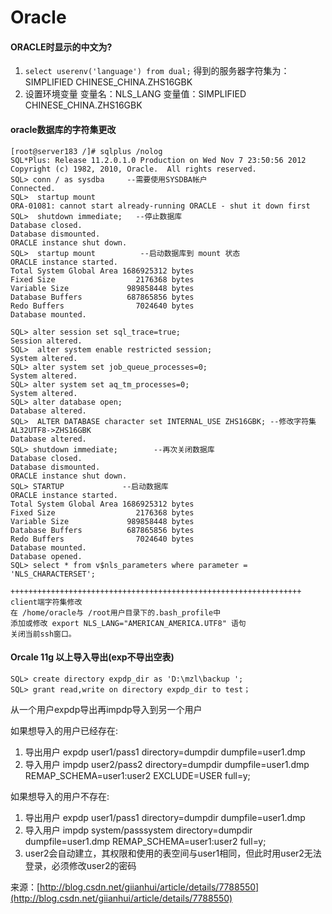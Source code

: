 # Oracle

#### ORACLE时显示的中文为?
1. `select userenv('language') from dual;`
得到的服务器字符集为：SIMPLIFIED CHINESE_CHINA.ZHS16GBK
2. 设置环境变量
变量名：NLS_LANG
变量值：SIMPLIFIED CHINESE_CHINA.ZHS16GBK

#### oracle数据库的字符集更改 

	[root@server183 /]# sqlplus /nolog 
	SQL*Plus: Release 11.2.0.1.0 Production on Wed Nov 7 23:50:56 2012 
	Copyright (c) 1982, 2010, Oracle.  All rights reserved. 
	SQL> conn / as sysdba     --需要使用SYSDBA帐户 
	Connected. 
	SQL>  startup mount        
	ORA-01081: cannot start already-running ORACLE - shut it down first 
	SQL>  shutdown immediate;   --停止数据库 
	Database closed. 
	Database dismounted. 
	ORACLE instance shut down. 
	SQL>  startup mount          --启动数据库到 mount 状态 
	ORACLE instance started. 
	Total System Global Area 1686925312 bytes 
	Fixed Size                  2176368 bytes 
	Variable Size             989858448 bytes 
	Database Buffers          687865856 bytes 
	Redo Buffers                7024640 bytes 
	Database mounted. 

	SQL> alter session set sql_trace=true; 
	Session altered. 
	SQL>  alter system enable restricted session; 
	System altered. 
	SQL> alter system set job_queue_processes=0; 
	System altered. 
	SQL> alter system set aq_tm_processes=0; 
	System altered. 
	SQL> alter database open; 
	Database altered. 
	SQL>  ALTER DATABASE character set INTERNAL_USE ZHS16GBK; --修改字符集AL32UTF8->ZHS16GBK 
	Database altered. 
	SQL> shutdown immediate;        --再次关闭数据库 
	Database closed. 
	Database dismounted. 
	ORACLE instance shut down. 
	SQL> STARTUP             --启动数据库 
	ORACLE instance started. 
	Total System Global Area 1686925312 bytes 
	Fixed Size                  2176368 bytes 
	Variable Size             989858448 bytes 
	Database Buffers          687865856 bytes 
	Redo Buffers                7024640 bytes 
	Database mounted. 
	Database opened. 
	SQL> select * from v$nls_parameters where parameter = 'NLS_CHARACTERSET'; 

	+++++++++++++++++++++++++++++++++++++++++++++++++++++++++++++++++ 
	client端字符集修改 
	在 /home/oracle与 /root用户目录下的.bash_profile中 
	添加或修改 export NLS_LANG="AMERICAN_AMERICA.UTF8" 语句 
	关闭当前ssh窗口。 

#### Orcale 11g 以上导入导出(exp不导出空表)

	SQL> create directory expdp_dir as 'D:\mzl\backup ';
	SQL> grant read,write on directory expdp_dir to test；
    
从一个用户expdp导出再impdp导入到另一个用户 

如果想导入的用户已经存在:
1. 导出用户 expdp user1/pass1 directory=dumpdir dumpfile=user1.dmp
2. 导入用户 impdp user2/pass2 directory=dumpdir dumpfile=user1.dmp REMAP_SCHEMA=user1:user2 EXCLUDE=USER full=y;

如果想导入的用户不存在:
1. 导出用户 expdp user1/pass1 directory=dumpdir dumpfile=user1.dmp
2. 导入用户 impdp system/passsystem directory=dumpdir dumpfile=user1.dmp REMAP_SCHEMA=user1:user2 full=y;
3. user2会自动建立，其权限和使用的表空间与user1相同，但此时用user2无法登录，必须修改user2的密码

来源：[http://blog.csdn.net/giianhui/article/details/7788550](http://blog.csdn.net/giianhui/article/details/7788550)

